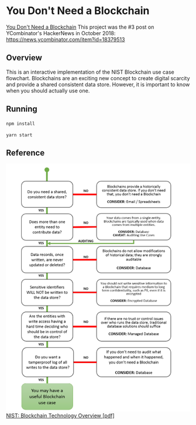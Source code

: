 # You Don't Need a Blockchain
[You Don't Need a Blockchain](https://brucemacd.github.io/You-Dont-Need-A-Blockchain/)
This project was the #3 post on YCombinator's HackerNews in October 2018: https://news.ycombinator.com/item?id=18379513

## Overview
This is an interactive implementation of the NIST Blockchain use case flowchart. Blockchains are an exciting new concept to create digital scarcity and provide a shared consistent data store. However, it is important to know when you should actually use one.
## Running
`npm install`

`yarn start`
## Reference
![NIST Blockchain use cases](https://raw.githubusercontent.com/BruceMacD/You-Dont-Need-A-Blockchain/source/images/NIST-Blockchain-Flowchart.png)  
[NIST: Blockchain Technology Overview [pdf]](https://nvlpubs.nist.gov/nistpubs/ir/2018/NIST.IR.8202.pdf)
